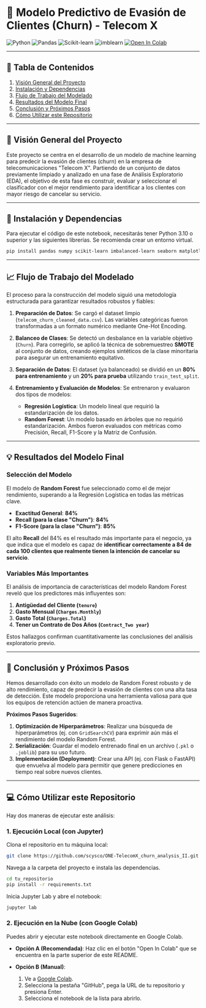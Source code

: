# 🤖 Modelo Predictivo de Evasión de Clientes (Churn) - Telecom X

![Python](https://img.shields.io/badge/Python-3.10%2B-blue.svg?style=for-the-badge&logo=python)
![Pandas](https://img.shields.io/badge/Pandas-2.x-blue.svg?style=for-the-badge&logo=pandas)
![Scikit-learn](https://img.shields.io/badge/Scikit--learn-1.x-blue.svg?style=for-the-badge&logo=scikit-learn)
![imblearn](https://img.shields.io/badge/imbalanced--learn-0.10%2B-blue.svg?style=for-the-badge)
[![Open In Colab](https://colab.research.google.com/assets/colab-badge.svg)](https://github.com/scysco/ONE-TelecomX_churn_analysis_II/blob/main/TelecomX_LATAM.ipynb)

---

## 📜 Tabla de Contenidos
1.  [Visión General del Proyecto](#-visión-general-del-proyecto)
2.  [Instalación y Dependencias](#-instalación-y-dependencias)
3.  [Flujo de Trabajo del Modelado](#-flujo-de-trabajo-del-modelado)
4.  [Resultados del Modelo Final](#-resultados-del-modelo-final)
5.  [Conclusión y Próximos Pasos](#-conclusión-y-próximos-pasos)
6.  [Cómo Utilizar este Repositorio](#-cómo-utilizar-este-repositorio)

---

## 🎯 Visión General del Proyecto
Este proyecto se centra en el desarrollo de un modelo de machine learning para predecir la evasión de clientes (churn) en la empresa de telecomunicaciones "Telecom X". Partiendo de un conjunto de datos previamente limpiado y analizado en una fase de Análisis Exploratorio (EDA), el objetivo de esta fase es construir, evaluar y seleccionar el clasificador con el mejor rendimiento para identificar a los clientes con mayor riesgo de cancelar su servicio.

---

## 🔧 Instalación y Dependencias
Para ejecutar el código de este notebook, necesitarás tener Python 3.10 o superior y las siguientes librerías. Se recomienda crear un entorno virtual.

```bash
pip install pandas numpy scikit-learn imbalanced-learn seaborn matplotlib jupyterlab
````

-----

## 📈 Flujo de Trabajo del Modelado

El proceso para la construcción del modelo siguió una metodología estructurada para garantizar resultados robustos y fiables:

1.  **Preparación de Datos**: Se cargó el dataset limpio (`telecom_churn_cleaned_data.csv`). Las variables categóricas fueron transformadas a un formato numérico mediante One-Hot Encoding.

2.  **Balanceo de Clases**: Se detectó un desbalance en la variable objetivo (`Churn`). Para corregirlo, se aplicó la técnica de sobremuestreo **SMOTE** al conjunto de datos, creando ejemplos sintéticos de la clase minoritaria para asegurar un entrenamiento equitativo.

3.  **Separación de Datos**: El dataset (ya balanceado) se dividió en un **80% para entrenamiento** y un **20% para prueba** utilizando `train_test_split`.

4.  **Entrenamiento y Evaluación de Modelos**: Se entrenaron y evaluaron dos tipos de modelos:

      * **Regresión Logística**: Un modelo lineal que requirió la estandarización de los datos.
      * **Random Forest**: Un modelo basado en árboles que no requirió estandarización.
        Ambos fueron evaluados con métricas como Precisión, Recall, F1-Score y la Matriz de Confusión.

-----

## 💡 Resultados del Modelo Final

### Selección del Modelo

El modelo de **Random Forest** fue seleccionado como el de mejor rendimiento, superando a la Regresión Logística en todas las métricas clave.

  * **Exactitud General**: **84%**
  * **Recall (para la clase "Churn")**: **84%**
  * **F1-Score (para la clase "Churn")**: **85%**

El alto **Recall** del 84% es el resultado más importante para el negocio, ya que indica que el modelo es capaz de **identificar correctamente a 84 de cada 100 clientes que realmente tienen la intención de cancelar su servicio**.

### Variables Más Importantes

El análisis de importancia de características del modelo Random Forest reveló que los predictores más influyentes son:

1.  **Antigüedad del Cliente (`tenure`)**
2.  **Gasto Mensual (`Charges.Monthly`)**
3.  **Gasto Total (`Charges.Total`)**
4.  **Tener un Contrato de Dos Años (`Contract_Two year`)**

Estos hallazgos confirman cuantitativamente las conclusiones del análisis exploratorio previo.

-----

## 🚀 Conclusión y Próximos Pasos

Hemos desarrollado con éxito un modelo de Random Forest robusto y de alto rendimiento, capaz de predecir la evasión de clientes con una alta tasa de detección. Este modelo proporciona una herramienta valiosa para que los equipos de retención actúen de manera proactiva.

**Próximos Pasos Sugeridos**:

1.  **Optimización de Hiperparámetros**: Realizar una búsqueda de hiperparámetros (ej. con `GridSearchCV`) para exprimir aún más el rendimiento del modelo Random Forest.
2.  **Serialización**: Guardar el modelo entrenado final en un archivo (`.pkl` o `.joblib`) para su uso futuro.
3.  **Implementación (Deployment)**: Crear una API (ej. con Flask o FastAPI) que envuelva al modelo para permitir que genere predicciones en tiempo real sobre nuevos clientes.

-----

## 💻 Cómo Utilizar este Repositorio

Hay dos maneras de ejecutar este análisis:

### 1\. Ejecución Local (con Jupyter)

Clona el repositorio en tu máquina local:

```bash
git clone https://github.com/scysco/ONE-TelecomX_churn_analysis_II.git
```

Navega a la carpeta del proyecto e instala las dependencias.

```bash
cd tu_repositorio
pip install -r requirements.txt
```

Inicia Jupyter Lab y abre el notebook:

```bash
jupyter lab
```

### 2\. Ejecución en la Nube (con Google Colab)

Puedes abrir y ejecutar este notebook directamente en Google Colab.

  * **Opción A (Recomendada)**: Haz clic en el botón "Open In Colab" que se encuentra en la parte superior de este README.

  * **Opción B (Manual)**:
    1.  Ve a [Google Colab](https://colab.research.google.com/).
    2.  Selecciona la pestaña "GitHub", pega la URL de tu repositorio y presiona Enter.
    3.  Selecciona el notebook de la lista para abrirlo.

<!-- end list -->